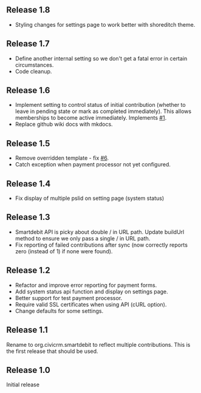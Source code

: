 ## Release 1.8
* Styling changes for settings page to work better with shoreditch theme.

## Release 1.7
* Define another internal setting so we don't get a fatal error in certain circumstances.
* Code cleanup.

## Release 1.6
* Implement setting to control status of initial contribution (whether to leave in pending state 
or mark as completed immediately). This allows memberships to become active immediately. Implements [#1](https://github.com/mattwire/org.civicrm.smartdebit/issues/1).
* Replace github wiki docs with mkdocs.

## Release 1.5
* Remove overridden template - fix [#6](https://github.com/mattwire/org.civicrm.smartdebit/issues/6).
* Catch exception when payment processor not yet configured.

## Release 1.4
* Fix display of multiple pslid on setting page (system status)

## Release 1.3
* Smartdebit API is picky about double / in URL path. Update buildUrl method to ensure we only pass a single / in URL path.
* Fix reporting of failed contributions after sync (now correctly reports zero (instead of 1) if none were found).

## Release 1.2
* Refactor and improve error reporting for payment forms.
* Add system status api function and display on settings page.
* Better support for test payment processor.
* Require valid SSL certificates when using API (cURL option).
* Change defaults for some settings.

## Release 1.1 
Rename to org.civicrm.smartdebit to reflect multiple contributions. This is the first release that should be used. 

## Release 1.0
Initial release
